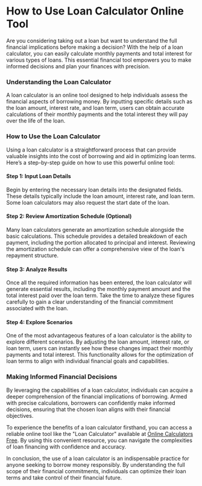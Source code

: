 How to Use Loan Calculator Online Tool
======================================

Are you considering taking out a loan but want to understand the full financial implications before making a decision? With the help of a loan calculator, you can easily calculate monthly payments and total interest for various types of loans. This essential financial tool empowers you to make informed decisions and plan your finances with precision.

### Understanding the Loan Calculator

A loan calculator is an online tool designed to help individuals assess the financial aspects of borrowing money. By inputting specific details such as the loan amount, interest rate, and loan term, users can obtain accurate calculations of their monthly payments and the total interest they will pay over the life of the loan.

### How to Use the Loan Calculator

Using a loan calculator is a straightforward process that can provide valuable insights into the cost of borrowing and aid in optimizing loan terms. Here’s a step-by-step guide on how to use this powerful online tool:

#### Step 1: Input Loan Details

Begin by entering the necessary loan details into the designated fields. These details typically include the loan amount, interest rate, and loan term. Some loan calculators may also request the start date of the loan.

#### Step 2: Review Amortization Schedule (Optional)

Many loan calculators generate an amortization schedule alongside the basic calculations. This schedule provides a detailed breakdown of each payment, including the portion allocated to principal and interest. Reviewing the amortization schedule can offer a comprehensive view of the loan's repayment structure.

#### Step 3: Analyze Results

Once all the required information has been entered, the loan calculator will generate essential results, including the monthly payment amount and the total interest paid over the loan term. Take the time to analyze these figures carefully to gain a clear understanding of the financial commitment associated with the loan.

#### Step 4: Explore Scenarios

One of the most advantageous features of a loan calculator is the ability to explore different scenarios. By adjusting the loan amount, interest rate, or loan term, users can instantly see how these changes impact their monthly payments and total interest. This functionality allows for the optimization of loan terms to align with individual financial goals and capabilities.

### Making Informed Financial Decisions

By leveraging the capabilities of a loan calculator, individuals can acquire a deeper comprehension of the financial implications of borrowing. Armed with precise calculations, borrowers can confidently make informed decisions, ensuring that the chosen loan aligns with their financial objectives.

To experience the benefits of a loan calculator firsthand, you can access a reliable online tool like the "Loan Calculator" available at [Online Calculators Free](https://www.onlinecalculatorsfree.com/financial/loan-calculator.html). By using this convenient resource, you can navigate the complexities of loan financing with confidence and accuracy.

In conclusion, the use of a loan calculator is an indispensable practice for anyone seeking to borrow money responsibly. By understanding the full scope of their financial commitments, individuals can optimize their loan terms and take control of their financial future.